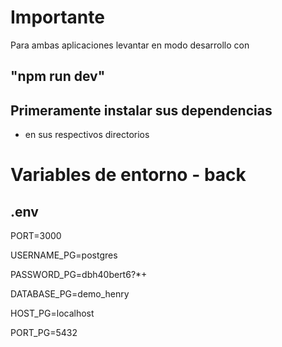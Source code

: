 # Importante
Para ambas aplicaciones levantar en modo desarrollo con
  ## "npm run dev" 

## Primeramente instalar sus dependencias 
  - en sus respectivos directorios

# Variables de entorno - back
## .env
PORT=3000

USERNAME_PG=postgres

PASSWORD_PG=dbh40bert6?*+

DATABASE_PG=demo_henry

HOST_PG=localhost

PORT_PG=5432
